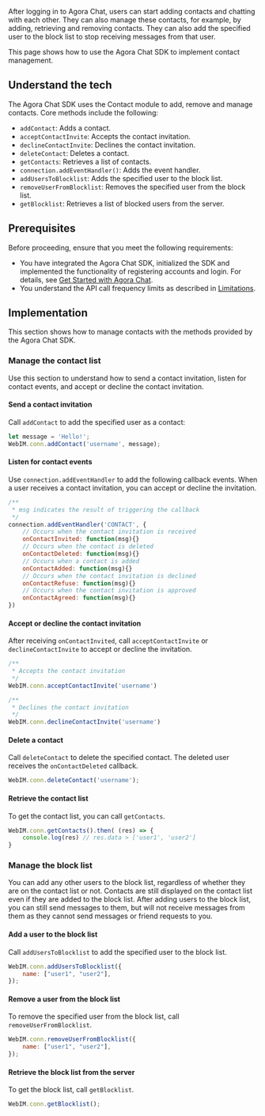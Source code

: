 After logging in to Agora Chat, users can start adding contacts and chatting with each other. They can also manage these contacts, for example, by adding, retrieving and removing contacts. They can also add the specified user to the block list to stop receiving messages from that user.

This page shows how to use the Agora Chat SDK to implement contact management.

## Understand the tech

The Agora Chat SDK uses the Contact module to add, remove and manage contacts. Core methods include the following:

- `addContact`: Adds a contact.
- `acceptContactInvite`: Accepts the contact invitation.
- `declineContactInvite`: Declines the contact invitation.
- `deleteContact`: Deletes a contact.
- `getContacts`: Retrieves a list of contacts.
- `connection.addEventHandler()`: Adds the event handler.
- `addUsersToBlocklist`: Adds the specified user to the block list.
- `removeUserFromBlocklist`: Removes the specified user from the block list.
- `getBlocklist`: Retrieves a list of blocked users from the server.

## Prerequisites

Before proceeding, ensure that you meet the following requirements:

- You have integrated the Agora Chat SDK, initialized the SDK and implemented the functionality of registering accounts and login. For details, see [Get Started with Agora Chat](./agora_chat_get_started_web?platform=Web).
- You understand the API call frequency limits as described in [Limitations](./agora_chat_limitation?platform=Web).

## Implementation

This section shows how to manage contacts with the methods provided by the Agora Chat SDK.

### Manage the contact list

Use this section to understand how to send a contact invitation, listen for contact events, and accept or decline the contact invitation.

#### Send a contact invitation

Call `addContact` to add the specified user as a contact:

```javascript
let message = 'Hello!';
WebIM.conn.addContact('username', message);   
```

#### Listen for contact events

Use `connection.addEventHandler` to add the following callback events. When a user receives a contact invitation, you can accept or decline the invitation.

```javascript
/**
 * msg indicates the result of triggering the callback
 */
connection.addEventHandler('CONTACT', {
    // Occurs when the contact invitation is received
    onContactInvited: function(msg){}
    // Occurs when the contact is deleted
    onContactDeleted: function(msg){}
    // Occurs when a contact is added
    onContactAdded: function(msg){}
    // Occurs when the contact invitation is declined
    onContactRefuse: function(msg){} 
    // Occurs when the contact invitation is approved
    onContactAgreed: function(msg){} 
})
```

#### Accept or decline the contact invitation

After receiving `onContactInvited`, call `acceptContactInvite` or `declineContactInvite` to accept or decline the invitation.

```javascript
/**
 * Accepts the contact invitation
 */
WebIM.conn.acceptContactInvite('username')

/**
 * Declines the contact invitation
 */
WebIM.conn.declineContactInvite('username')
```

#### Delete a contact

Call `deleteContact` to delete the specified contact. The deleted user receives the `onContactDeleted` callback.

```javascript
WebIM.conn.deleteContact('username');   
```

#### Retrieve the contact list

To get the contact list, you can call `getContacts`.

```javascript
WebIM.conn.getContacts().then( (res) => {
    console.log(res) // res.data > ['user1', 'user2']
}
```

### Manage the block list

You can add any other users to the block list, regardless of whether they are on the contact list or not. Contacts are still displayed on the contact list even if they are added to the block list. After adding users to the block list,  you can still send messages to them, but will not receive messages from them as they cannot send messages or friend requests to you.

#### Add a user to the block list

Call `addUsersToBlocklist` to add the specified user to the block list.

```javascript
WebIM.conn.addUsersToBlocklist({
    name: ["user1", "user2"],
});
```


#### Remove a user from the block list

To remove the specified user from the block list, call `removeUserFromBlocklist`.

```javascript
WebIM.conn.removeUserFromBlocklist({
    name: ["user1", "user2"],
});
```

#### Retrieve the block list from the server

To get the block list, call `getBlocklist`. 

```javascript
WebIM.conn.getBlocklist();
```